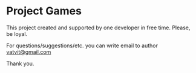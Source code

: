 # Project Games

This project created and supported by one developer in free time.
Please, be loyal.

For questions/suggestions/etc. you can write email to author vatvit@gmail.com

Thank you.